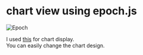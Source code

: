 # chart view using epoch.js
![Epoch](https://user-images.githubusercontent.com/6020549/164948839-9a6997b3-6c40-441c-841e-be1a32b36890.jpg)

I used [this](https://epochjs.github.io/epoch/real-time/) for chart display.   
You can easily change the chart design.   


